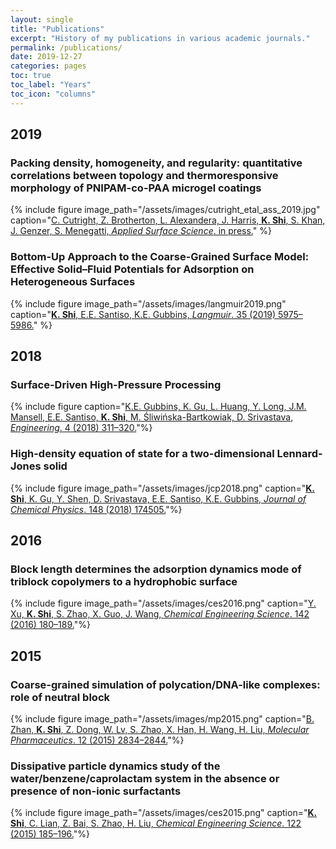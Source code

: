 ```yaml
---
layout: single
title: "Publications"
excerpt: "History of my publications in various academic journals."
permalink: /publications/
date: 2019-12-27
categories: pages
toc: true
toc_label: "Years"
toc_icon: "columns"
---
```

## 2019
### Packing density, homogeneity, and regularity: quantitative correlations between topology and thermoresponsive morphology of PNIPAM-co-PAA microgel coatings
{% include figure image_path="/assets/images/cutright_etal_ass_2019.jpg" caption="[C. Cutright, Z. Brotherton, L. Alexandera, J. Harris, **K. Shi**, S. Khan, J. Genzer, S. Menegatti, *Applied Surface Science*. in press.](https://www.sciencedirect.com/science/article/abs/pii/S0169433219339467)" %}

### Bottom-Up Approach to the Coarse-Grained Surface Model: Effective Solid–Fluid Potentials for Adsorption on Heterogeneous Surfaces
{% include figure image_path="/assets/images/langmuir2019.png" caption="[**K. Shi**, E.E. Santiso, K.E. Gubbins, *Langmuir*. 35 (2019) 5975–5986.](https://pubs.acs.org/doi/10.1021/acs.langmuir.9b00440)" %}

## 2018
### Surface-Driven High-Pressure Processing
{% include figure caption="[K.E. Gubbins, K. Gu, L. Huang, Y. Long, J.M. Mansell, E.E. Santiso, **K. Shi**, M. Śliwińska-Bartkowiak, D. Srivastava, *Engineering*. 4 (2018) 311–320.](https://www.sciencedirect.com/science/article/pii/S2095809917308354)"%}

### High-density equation of state for a two-dimensional Lennard-Jones solid
{% include figure image_path="/assets/images/jcp2018.png" caption="[**K. Shi**, K. Gu, Y. Shen, D. Srivastava, E.E. Santiso, K.E. Gubbins, *Journal of Chemical Physics*. 148 (2018) 174505.](https://aip.scitation.org/doi/abs/10.1063/1.5029488)"%}

## 2016
### Block length determines the adsorption dynamics mode of triblock copolymers to a hydrophobic surface
{% include figure image_path="/assets/images/ces2016.png" caption="[Y. Xu, **K. Shi**, S. Zhao, X. Guo, J. Wang, *Chemical Engineering Science*. 142 (2016) 180–189.](https://www.sciencedirect.com/science/article/pii/S0009250915007708)"%}

## 2015
### Coarse-grained simulation of polycation/DNA-like complexes: role of neutral block
{% include figure image_path="/assets/images/mp2015.png" caption="[B. Zhan, **K. Shi**, Z. Dong, W. Lv, S. Zhao, X. Han, H. Wang, H. Liu, *Molecular Pharmaceutics*. 12 (2015) 2834–2844.](https://pubs.acs.org/doi/abs/10.1021/mp500861c)"%}

### Dissipative particle dynamics study of the water/benzene/caprolactam system in the absence or presence of non-ionic surfactants
{% include figure image_path="/assets/images/ces2015.png" caption="[**K. Shi**, C. Lian, Z. Bai, S. Zhao, H. Liu, *Chemical Engineering Science*. 122 (2015) 185–196.](https://www.sciencedirect.com/science/article/pii/S000925091400534X)"%}
